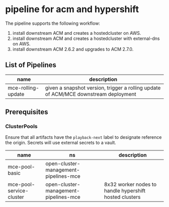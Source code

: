 # pipeline for acm and hypershift

The pipeline supports the following workflow:

1. install downstream ACM and creates a hostedcluster on AWS.
2. install downstream ACM and creates a hostedcluster with external-dns on AWS.
3. install downstream ACM 2.6.2 and upgrades to ACM 2.7.0.

## List of Pipelines

| name | description |
|------|-------------|
| mce-rolling-update | given a snapshot version, trigger a rolling update of ACM/MCE downstream deployment |

## Prerequisites

### ClusterPools

Ensure that all artifacts have the `playback-next` label to designate reference the origin.
Secrets will use external secrets to a vault.

| name | ns | description |
|------|----|-------------|
| mce-pool-basic | open-cluster-management-pipelines-mce | |
| mce-pool-service-cluster | open-cluster-management-pipelines-mce | 8x32 worker nodes to handle hypershift hosted clusters |
